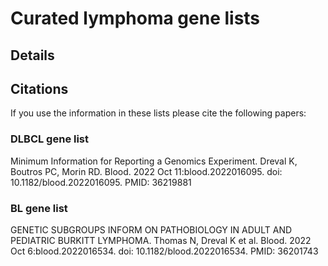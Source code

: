 # Curated lymphoma gene lists

## Details

## Citations

If you use the information in these lists please cite the following papers:

### DLBCL gene list

Minimum Information for Reporting a Genomics Experiment. Dreval K, Boutros PC, Morin RD.
Blood. 2022 Oct 11:blood.2022016095. doi: 10.1182/blood.2022016095. PMID: 36219881

### BL gene list

GENETIC SUBGROUPS INFORM ON PATHOBIOLOGY IN ADULT AND PEDIATRIC BURKITT LYMPHOMA. Thomas N, Dreval K et al. Blood. 2022 Oct 6:blood.2022016534. doi: 10.1182/blood.2022016534. PMID: 36201743
